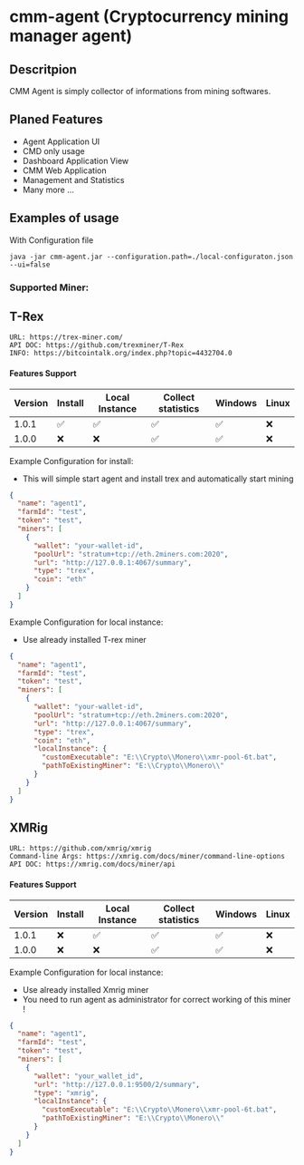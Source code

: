 # cmm-agent (Cryptocurrency mining manager agent)

## Descritpion
CMM Agent is simply collector of informations from mining softwares.

## Planed Features
- Agent Application UI
- CMD only usage
- Dashboard Application View
- CMM Web Application
- Management and Statistics
- Many more ...

## Examples of usage 

With Configuration file

```
java -jar cmm-agent.jar --configuration.path=./local-configuraton.json --ui=false 
```

### Supported Miner:

## T-Rex
    URL: https://trex-miner.com/
    API DOC: https://github.com/trexminer/T-Rex
    INFO: https://bitcointalk.org/index.php?topic=4432704.0

#### Features Support

| Version | Install            | Local Instance     | Collect statistics | Windows            | Linux |
| ------- | -------------------| -------------------| -------------------| ------------------ | ----- |
| 1.0.1   | :white_check_mark: | :white_check_mark: | :white_check_mark: | :white_check_mark: | :x:   |  
| 1.0.0   | :x:                | :x:                | :white_check_mark: | :white_check_mark: | :x:   |
    
Example Configuration for install:
- This will simple start agent and install trex and automatically start mining

```json
{
  "name": "agent1",
  "farmId": "test",
  "token": "test",
  "miners": [
    {
      "wallet": "your-wallet-id",
      "poolUrl": "stratum+tcp://eth.2miners.com:2020",
      "url": "http://127.0.0.1:4067/summary",
      "type": "trex",
      "coin": "eth"
    }
  ]
}
```
Example Configuration for local instance:
- Use already installed T-rex miner

```json
{
  "name": "agent1",
  "farmId": "test",
  "token": "test",
  "miners": [
    {
      "wallet": "your-wallet-id",
      "poolUrl": "stratum+tcp://eth.2miners.com:2020",
      "url": "http://127.0.0.1:4067/summary",
      "type": "trex",
      "coin": "eth",
      "localInstance": {
        "customExecutable": "E:\\Crypto\\Monero\\xmr-pool-6t.bat",
        "pathToExistingMiner": "E:\\Crypto\\Monero\\"
      }
    }
  ]
}
```

## XMRig
    URL: https://github.com/xmrig/xmrig
    Command-line Args: https://xmrig.com/docs/miner/command-line-options
    API DOC: https://xmrig.com/docs/miner/api

 #### Features Support

| Version | Install            | Local Instance     | Collect statistics | Windows            | Linux |
| ------- | -------------------| -------------------| -------------------| ------------------ | ----- |
| 1.0.1   | :x:                | :white_check_mark: | :white_check_mark: | :white_check_mark: | :x:   |  
| 1.0.0   | :x:                | :x:                | :white_check_mark: | :white_check_mark: | :x:   |


Example Configuration for local instance:
- Use already installed Xmrig miner
- You need to run agent as administrator for correct working of this miner !

```json
{
  "name": "agent1",
  "farmId": "test",
  "token": "test",
  "miners": [
    {
      "wallet": "your_wallet_id",
      "url": "http://127.0.0.1:9500/2/summary",
      "type": "xmrig",
      "localInstance": {
        "customExecutable": "E:\\Crypto\\Monero\\xmr-pool-6t.bat",
        "pathToExistingMiner": "E:\\Crypto\\Monero\\"
      }
    }
  ]
}
```

